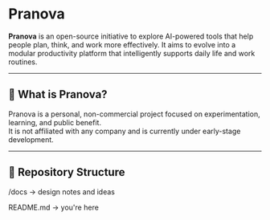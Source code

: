 # Pranova

**Pranova** is an open-source initiative to explore AI-powered tools that help people plan, think, and work more effectively. It aims to evolve into a modular productivity platform that intelligently supports daily life and work routines.

---

## 🚀 What is Pranova?

Pranova is a personal, non-commercial project focused on experimentation, learning, and public benefit.  
It is not affiliated with any company and is currently under early-stage development.

---

## 📁 Repository Structure
/docs → design notes and ideas

README.md → you're here
